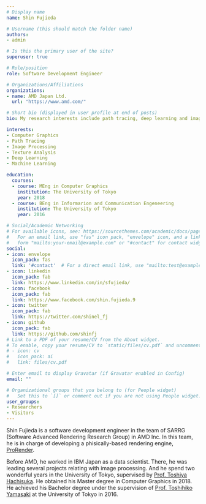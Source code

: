 ```yaml
---
# Display name
name: Shin Fujieda

# Username (this should match the folder name)
authors:
- admin

# Is this the primary user of the site?
superuser: true

# Role/position
role: Software Development Engineer

# Organizations/Affiliations
organizations:
- name: AMD Japan Ltd.
  url: "https://www.amd.com/"

# Short bio (displayed in user profile at end of posts)
bio: My research interests include path tracing, deep learning and image processing.

interests:
- Computer Graphics
- Path Tracing
- Image Processing
- Texture Analysis
- Deep Learning
- Machine Learning

education:
  courses:
  - course: MEng in Computer Graphics
    institution: The University of Tokyo
    year: 2018
  - course: BEng in Informarion and Communication Engeneering
    institution: The University of Tokyo
    year: 2016

# Social/Academic Networking
# For available icons, see: https://sourcethemes.com/academic/docs/page-builder/#icons
#   For an email link, use "fas" icon pack, "envelope" icon, and a link in the
#   form "mailto:your-email@example.com" or "#contact" for contact widget.
social:
- icon: envelope
  icon_pack: fas
  link: '#contact'  # For a direct email link, use "mailto:test@example.org".
- icon: linkedin
  icon_pack: fab
  link: https://www.linkedin.com/in/sfujieda/
- icon: facebook
  icon_pack: fab
  link: https://www.facebook.com/shin.fujieda.9
- icon: twitter
  icon_pack: fab
  link: https://twitter.com/shinel_fj
- icon: github
  icon_pack: fab
  link: https://github.com/shinfj
# Link to a PDF of your resume/CV from the About widget.
# To enable, copy your resume/CV to `static/files/cv.pdf` and uncomment the lines below.
# - icon: cv
#   icon_pack: ai
#   link: files/cv.pdf

# Enter email to display Gravatar (if Gravatar enabled in Config)
email: ""

# Organizational groups that you belong to (for People widget)
#   Set this to `[]` or comment out if you are not using People widget.
user_groups:
- Researchers
- Visitors
---
```


Shin Fujieda is a software development engineer in the team of SARRG (Software Advanced Rendering Research Group) in AMD Inc. In this team, he is in charge of developing a phisically-based rendering engine, [ProRender](https://gpuopen.com/radeon-pro-render/).

Before AMD, he worked in IBM Japan as a data scientist. There, he was leading several projects relating with image processing.
And he spend two wonderful years in the University of Tokyo, supervised by [Prof. Toshiya Hachisuka](https://www.ci.i.u-tokyo.ac.jp/~hachisuka/). He obtained his Master degree in Computer Graphics in 2018. He achieved his Bachelor degree under the supervision of [Prof. Toshihiko Yamasaki](http://www.hal.t.u-tokyo.ac.jp/~yamasaki/index-e.html) at the University of Tokyo in 2016.

